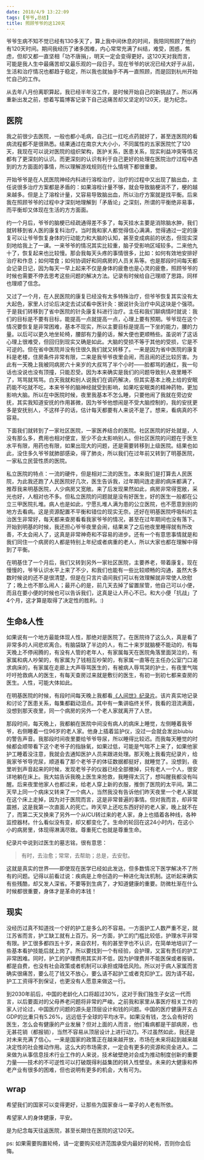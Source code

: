 ```yaml
---
date: 2018/4/9 13:22:09
tags: [爷爷,总结]
title: 照顾爷爷的这120天
---
```


爷爷生病不知不觉已经有130多天了，算上我中间休息的时间，我陪同照顾了他约有120天时间。期间我经历了诸多困难，内心常常充满了纠结，难受，困惑，焦虑，但却又都一直坚相「功不唐捐」，明天一定会变得更好。这120天对我而言，可能是我人生中最痛苦却又最乐观的一段日子。现在爷爷的状况已经大好于从前，生活和治疗情况也都趋于稳定，所以我也就抽手不再一直照顾，而是回到杭州开始忙自己的工作。

从去年八月份离职算起，我已经半年没工作，是时候开始自己的新挑战了。所以再重新出发之前，想着写篇博客记录下自己这痛苦却又坚定的120天，是为纪念。

<!--more-->

## 医院

我之前很少去医院，一般也都小毛病，自己扛一扛吃点药就好了，甚至连医院的看病流程都不是很熟悉。结果通过在南京大大小小，不同属性的五家医院忙了120天，我现在可以说对医院的组织架构，医护关系，医患关系，现实利益冲突等情况都有了更深刻的认识。而更深刻的认识有利于自己更好的处理在医院治疗过程中遇到的方方面面的事情，所以理解游戏规则在什么情境下都很重要。

开始爷爷是在人民医院神经内科进行溶栓治疗，治疗的过程中又出现了脑出血，主任说很多治疗方案都是矛盾的：如果溶栓计量不够，就会导致脑梗消不了，梗的越来越多。但是上了溶栓计量，又容易导致脑出血，所以治疗方案就是找平衡。后来我在照顾爷爷的过程中才深刻地理解到「矛盾论」之深刻，所谓的平衡绝非易事，而平衡却又体现在生活的方方面面。

约一个月后，爷爷的脑梗已经疏通得差不多了，每天挂水主要是消除脑水肿，我们就转移到省人医的康复科治疗。当时我和家人都觉得信心满满，觉得通过一定的康复可以让爷爷恢复身体的行动能力和大脑的认知，甚至变成病前的状态，但现实深刻地给我上了一课。一来爷爷的情况其实比较重，脑子受影响区域较多。二来他九十了，恢复起来也比较慢。那会我每天头疼的事情很多，比如：如何有效地安排好治疗和作息；如何喂食；如何协调好和同病房的人员关系等。也是那段时间每天都会记录日记，因为每天一早上起来不仅是身体的疲惫也是心灵的疲惫，照顾爷爷的时候也需要不停去思考这些问题的解决方法。记录有时候给自己理顺了思路，同样也理顺了信念。

又过了一个月，在人民医院的康复已经没有太多特殊治疗，但爷爷恢复其实没有太大起色，家里人讨论后决定去试试看中医针灸：据说针灸治疗中风这块是个强项。于是我们转移到了省中医院的针灸康复科进行治疗。主任和我们聊病情时就说：我们的目标是不要有目标，能提高一点就提高一点，心理上要有预期。爷爷现在这个情况要恢复是非常困难，基本不现实，所以主要目标是提高一下坐的能力，腰的力量。以后可以更久地坐轮椅，腰部有力量的话，解大便也更顺畅些。虽说听了这话心理上很难受，但回归到现实又确是如此。大脑的受损不等于其他的受损，它是不可逆的。但在省中医院并没有住很久我们就又转移了。一来是因为省中医院的康复科是老楼，住房条件非常有限，二来是我爷爷夜里会闹，而且闹的还比较厉害。为此有一天晚上我被同病房六十来岁的大叔骂了半个小时——脸都骂的通红，我一句话也没说也没有顶撞，只能忍受。因为本来确实是我们的问题导致别人夜里睡不了，骂骂就骂骂。白天我就和别人说我们在调药解决，但其实基本上晚上给的安眠药能不吃就不吃，本来爷爷的脑神经就受到影响，如果吃安眠类的精神药物，更加影响大脑。所以在中医院时候，夜里我基本不怎么睡，只要他闹了我就在旁边安抚，其实我知道安抚的作用甚微，因为爷爷他想闹是不受大脑控制的，我的安抚更多是安抚别人，不这样子的话，估计每天都要有人来说不是了。想来，看病真的不容易。

下面我们就转到了一家社区医院，一家医养结合的医院。社区医院的好处就是，人没有那么多，费用也相对便宜，至少不会太影响别人。但社区医院的问题在于医生水平有限，用药也有限，如果出现大的问题，还是需要转移到上级医院。结果也如此，没住多久爷爷就肺部感染，得了肺炎，所以我们在过年前又转到了明基医院，一家私立民营性质的医院。

私立医院的特点：一流的硬件，但是相对二流的医生。本来我们是打算去人民医院，为此我还跑了人民医院好几次，医生告诉我，过年期间连走廊的病床都满了，推荐我来明基医院，人少病房又宽敞。来了后发现果然如此，病房非常得宽敞，采光也好，人相对也不多。但私立医院的问题就是没有好医生，好的医生一般都在公立三甲医院扎堆。病人也是如此，宁愿扎堆人满为患的公立医院，也不愿意到别的地方去看病。这是资源配置不平衡和错位的现实无奈。还好在明基医院呼吸科的主治医生非常好，每天都来查房看看我家爷爷的情况，甚至在过年期间也没有落下。开始到明基的时候，我还担心爷爷夜里会闹，结果来了之后他夜里睡得就有所改善，不太会闹人了，这真是非常神奇和不容易的进步。还有一个有意思事情就是和我们同住一个病房的人都是特别上年纪或者病重的老人，所以大家也都在理解中得到了平衡。

在明基住了一个月后，我们又转到另外一家社区医院，主要养老，带着康复。现在慢慢的，爷爷认识水平上来了不少，和我们也能有一些比较顺畅的沟通，虽然大多数时候说的还不是很清楚，但是在只言片语间我们可以有效理解就非常使人欣慰了；晚上也不那么闹人；最开心的是，前几天去掉了留置尿管，他自己可以小便，而且在要小便的时候也可以告诉我们，这真是让人开心不已。和大小便「抗战」了4个月，这才算是取得了决定性的胜利。:)

## 生命&人性

如果说有一个地方最能体现人性，那绝对是医院了。在医院待了这么久，真是看了非常多的人间悲欢离合。有脑袋缺了半边的人，有二十来岁就脑梗不能动的，有每天晚上不停闹腾的，有没有人管的老年人，有家属每天在医院角落里面哭泣的，有家属和病人吵架的，有家属为了钱相互吵架的，有家属一直等在主任办公室门口渴求病床的，有家属在走廊上大声辱骂医生的，有被病人辱骂哭的护士，有夜里气喘吁吁抢救病人的医生，有每天查房过来就是敷衍的医生，有初一到初七都来查房的医生。人性，可能大体如此。

在明基医院的时候，有段时间每天晚上我都看[《人间世》纪录片](https://movie.douban.com/subject/26815163/)。该片真实地记录和讨论了医患关系，每集都戳动泪点。其中有一集讲临终关怀，我看的泪流满面，没想到那天夜里，同一个病房的另外一个老人家就离开了人世。

那段时间，每天晚上，我都躺在医院中间没有病人的病床上睡觉，左侧睡着我爷爷，右侧睡着一位96岁的老人家。他身上插着监护仪，没过一会就会发出biubiu的警告声音。我那段时间夜里要给爷爷导尿，所以睡得比较迟。而我每天睡觉的时候都会顺带看下这个老爷子的指脉氧，如果过低，可能是气喘不上来了，如果他家护工睡着没注意，我就会去通知医护人员来跟进处理。那天晚上我看完纪录片，给我家爷爷导完尿，顺道看了那个老爷子的体征数据都挺好，就睡觉了。没想到，夜里听到声音起来的时候，发现老爷子的仪器已经全部撤掉，只有老人一个人，很安详地躺在床上。我大姑告诉我晚上医生来抢救，我睡得太沉了，想叫醒我都没有叫醒。后来夜里他家人也都过来，给老人穿上新的衣服，推倒了医院的太平间。第二天早上同一个病床又转来了一个病人，当然我没有告诉他们昨天夜里一个老人家就在这个床上走掉，因为对于医院而言，这是非常普遍的事情。但对我而言，却非常震撼，这是我第一次直面人的死亡。昨天早上还吃东西好好的老人家，晚上就不在了，而第二天又换来了另外一个从ICU转过来的老人家，身上也插着各种线，各种监控器材。什么看似没有变，却又都变化了。生命的轮回在这24小时内，在这小小的病房里，体现得淋漓尽致。尊重死亡也就是尊重生命。

纪录片中说到过医生的墓志铭，很有意思：

> 有时，去治愈；常常，去帮助；总是，去安慰。

这就是真实的世界——即使现在医学已经如此发达，但多数情况下医学解决不了所有的问题。记得以前看过说：疾病是上帝创造的一种进化淘汰机制。这听起来确实有些残酷，却又发人深省。不要等到生病了，才知道健康的重要。防微杜渐在什么时候都很重要，身体才是革命的本钱！

## 现实

没经历过真不知道找一个好的护工是多么的不容易。一方面护工人数严重不足，就江苏省而言，护工缺工就有上百万。另一方面，护工的门槛比较低，护理水平非常有限。护工很多都四五十岁，来自农村，有的甚至字也不认识，在简单地培训了一些基本看护技能后就上岗了。所以要找到一个有经验，会护理，又富有责任的护工非常困难。同时，护工的护理费用其实并不低，因为护理费并不能医保或者报销，都是自费，也没有社会政策或者机制可以承担或降低风险。所以对于病人家属而言确实很痛苦，要么花了钱又不放心，要么请不起护工或者克扣护工。因为请不起，护工工资得不到保证，也更没有人愿意来做这一行。

到2030年前后，中国的老龄化人口将超过30%，这对于我们独生子女这一代而言，以后要面对的父母养老问题将非常的严峻。之前我和家里从事医疗相关工作的家人讨论过，中国医疗问题的源头是顶层设计和钱的问题。中国的医疗健康开支占GDP的比重只有5.26%，远远低于全球的平均水平。如果没有钱，怎么会有好的医生，怎么会有健康的产业发展？但对上面的人而言，他们看病都是干部病房，也无甚花销（都报销），当然不容易从顶层设计上进行动刀。不过虽然如此，我还是对未来充满了信心。一来是国家的政策正在越来越开放，市场在未来将起到越来越决定性的社会推动作用。这么大的市场需求，一定会有更多的资源和资金进入。二来做为从事信息技术行业工作的人来说，技术破壁绝对会成为推动制度创新的重要力量——技术的不可逆性可以打破既得利益集团的转入性壁垒。未来的大健康和养老产业有很多的困难，但也说明有更多的机会，大有可为。

## wrap

希望我们的国家可以变得更好，让那些为国家奋斗一辈子的人老有所依。

希望家人的身体健康，平安。

是为纪念每天往返医院，甚至长期住在医院的这120天。

ps: 如果需要购置轮椅，请一定要购买经济范围承受内最好的轮椅，否则你会后悔。

